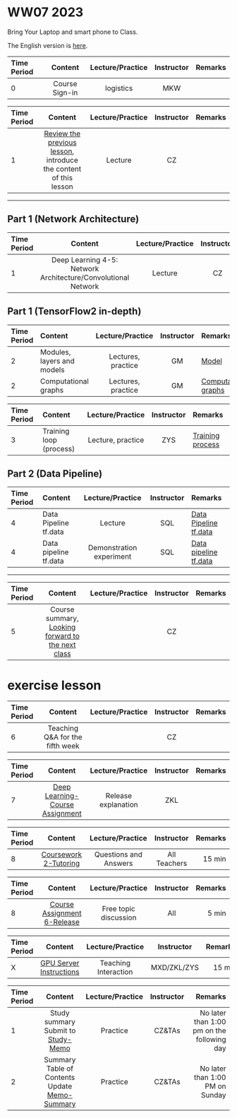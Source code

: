 # WW07 2023

Bring Your Laptop and smart phone to Class.

The English version is [here](WW7-Plan-en.md).



| Time Period | Content | Lecture/Practice | Instructor | Remarks |
| :--- | :----: | :----: | :----: | ---: |
| 0 | Course Sign-in | logistics | MKW | |

| Time Period | Content | Lecture/Practice | Instructor | Remarks |
| :--- | :----: | :----: | :----: | ---: |
| 1 | [Review the previous lesson](../../Part1/WW6/WW6-Plan.md), introduce the content of this lesson | Lecture | CZ | |

----


## Part 1 (Network Architecture)

| Time Period | Content | Lecture/Practice | Instructor | Remarks |
| :----- | :------------------: | :---------: | :---: | -----------: |
| 1 | Deep Learning 4-5: Network Architecture/Convolutional Network | Lecture | CZ | 45 min |

## Part 1 (TensorFlow2 in-depth)

| Time Period | Content | Lecture/Practice | Instructor | Remarks |
| :----- | :------------ | :---------: | :-----: | :----- |
| 2 | Modules, layers and models | Lectures, practice | GM | [Model](https://tensorflow.google.cn/guide/intro_to_modules) |
| 2 | Computational graphs | Lectures, practice | GM | [Computational graphs](https://tensorflow.google.cn/guide/intro_to_graphs) |


| Time Period | Content | Lecture/Practice | Instructor | Remarks |
| :----- | :------------ | :---------: | :-----: | :----- |
| 3 | Training loop (process) | Lecture, practice | ZYS | [Training process](https://tensorflow.google.cn/guide/basic_training_loops) |


## Part 2 (Data Pipeline)


| Time Period | Content | Lecture/Practice | Instructor | Remarks |
| :----- | :------------ | :---------: | :-----: | :----- |
| 4 | Data Pipeline tf.data | Lecture | SQL | [Data Pipeline tf.data](https://tensorflow.google.cn/guide/data) |
| 4 | Data pipeline tf.data | Demonstration experiment | SQL | [Data pipeline tf.data](https://tensorflow.google.cn/guide/data) |

----

| Time Period | Content | Lecture/Practice | Instructor | Remarks |
| :----- | :---------------------------------------------: | :---------: | :---: | ---: |
| 5 | Course summary, [Looking forward to the next class](../WW8/WW8-Plan.md) | | CZ | |


# exercise lesson
|Time Period | Content | Lecture/Practice | Instructor | Remarks |
| :--- | :----: | :----: | :----: | ---: |
| 6 | Teaching Q&A for the fifth week | | CZ | |

|Time Period | Content | Lecture/Practice | Instructor | Remarks |
| :--- | :----: | :----: | :----: | ---: |
| 7 | [Deep Learning-Course Assignment](../../../Course-Projects/4_Project_spectrogram) | Release explanation | ZKL | |

|Time Period | Content | Lecture/Practice | Instructor | Remarks |
| :--- | :----: | :----: | :----: | ---: |
| 8 | [Coursework 2-Tutoring](../../../Course-Projects/2_Project_sklearn) | Questions and Answers | All Teachers | 15 min |

|Time Period | Content | Lecture/Practice | Instructor | Remarks |
| :--- | :----: | :----: | :----: | ---: |
| 8 | [Course Assignment 6-Release](../../../Course-Projects/6_Project/BDMI-大作业6-说明.md) | Free topic discussion | All | 5 min |

|Time Period | Content | Lecture/Practice | Instructor | Remarks |
| :--- | :----: | :----: | :----: | ---: |
| X | [GPU Server Instructions](http://101.6.160.99:21084) | Teaching Interaction | MXD/ZKL/ZYS | 15 min |


|Time Period | Content | Lecture/Practice | Instructor | Remarks |
| :--- | :----: | :----: | :----: | ---: |
| 1 | Study summary Submit to [Study-Memo](../../../Memos/Study-Memo) | Practice | CZ&TAs | No later than 1:00 pm on the following day |
| 2 | Summary Table of Contents Update [Memo-Summary](../../../Memos/Memo-Summary) | Practice | CZ&TAs | No later than 1:00 PM on Sunday |